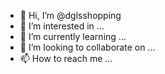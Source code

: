 - 👋 Hi, I’m @dglsshopping
- 👀 I’m interested in ...
- 🌱 I’m currently learning ...
- 💞️ I’m looking to collaborate on ...
- 📫 How to reach me ...

<!---
dglsshopping/dglsshopping is a ✨ special ✨ repository because its `README.md` (this file) appears on your GitHub profile.
You can click the Preview link to take a look at your changes.
--->
